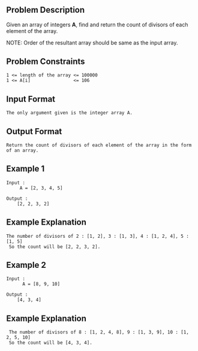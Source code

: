 #

## Problem Description
Given an array of integers **A**, find and return the count of divisors of each element of the array. 

NOTE: Order of the resultant array should be same as the input array.   

## Problem Constraints
```
1 <= length of the array <= 100000
1 <= A[i]                <= 106
```

## Input Format
```
The only argument given is the integer array A.
```

## Output Format
```
Return the count of divisors of each element of the array in the form of an array.
```
## Example 1
```
Input :
     A = [2, 3, 4, 5]

Output :
    [2, 2, 3, 2]
```

## Example Explanation
```
The number of divisors of 2 : [1, 2], 3 : [1, 3], 4 : [1, 2, 4], 5 : [1, 5]
 So the count will be [2, 2, 3, 2].
```
## Example 2
```
Input :
      A = [8, 9, 10]

Output :
    [4, 3, 4]
```

## Example Explanation
```
 The number of divisors of 8 : [1, 2, 4, 8], 9 : [1, 3, 9], 10 : [1, 2, 5, 10]
 So the count will be [4, 3, 4].
```
